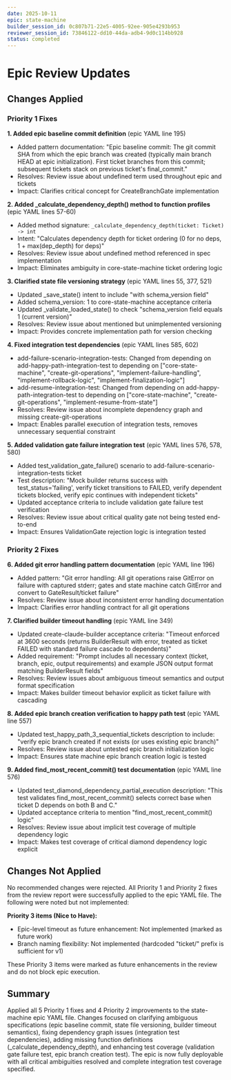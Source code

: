 ```yaml
---
date: 2025-10-11
epic: state-machine
builder_session_id: 0c807b71-22e5-4005-92ee-905e4293b953
reviewer_session_id: 73846122-dd10-44da-adb4-9d0c114bb928
status: completed
---
```


# Epic Review Updates

## Changes Applied

### Priority 1 Fixes

**1. Added epic baseline commit definition** (epic YAML line 195)

- Added pattern documentation: "Epic baseline commit: The git commit SHA from
  which the epic branch was created (typically main branch HEAD at epic
  initialization). First ticket branches from this commit; subsequent tickets
  stack on previous ticket's final_commit."
- Resolves: Review issue about undefined term used throughout epic and tickets
- Impact: Clarifies critical concept for CreateBranchGate implementation

**2. Added \_calculate_dependency_depth() method to function profiles** (epic
YAML lines 57-60)

- Added method signature: `_calculate_dependency_depth(ticket: Ticket) -> int`
- Intent: "Calculates dependency depth for ticket ordering (0 for no deps, 1 +
  max(dep_depth) for deps)"
- Resolves: Review issue about undefined method referenced in spec
  implementation
- Impact: Eliminates ambiguity in core-state-machine ticket ordering logic

**3. Clarified state file versioning strategy** (epic YAML lines 55, 377, 521)

- Updated \_save_state() intent to include "with schema_version field"
- Added schema_version: 1 to core-state-machine acceptance criteria
- Updated \_validate_loaded_state() to check "schema_version field equals 1
  (current version)"
- Resolves: Review issue about mentioned but unimplemented versioning
- Impact: Provides concrete implementation path for version checking

**4. Fixed integration test dependencies** (epic YAML lines 585, 602)

- add-failure-scenario-integration-tests: Changed from depending on
  add-happy-path-integration-test to depending on ["core-state-machine",
  "create-git-operations", "implement-failure-handling",
  "implement-rollback-logic", "implement-finalization-logic"]
- add-resume-integration-test: Changed from depending on
  add-happy-path-integration-test to depending on ["core-state-machine",
  "create-git-operations", "implement-resume-from-state"]
- Resolves: Review issue about incomplete dependency graph and missing
  create-git-operations
- Impact: Enables parallel execution of integration tests, removes unnecessary
  sequential constraint

**5. Added validation gate failure integration test** (epic YAML lines 576,
578, 580)

- Added test_validation_gate_failure() scenario to
  add-failure-scenario-integration-tests ticket
- Test description: "Mock builder returns success with test_status='failing',
  verify ticket transitions to FAILED, verify dependent tickets blocked, verify
  epic continues with independent tickets"
- Updated acceptance criteria to include validation gate failure test
  verification
- Resolves: Review issue about critical quality gate not being tested end-to-end
- Impact: Ensures ValidationGate rejection logic is integration tested

### Priority 2 Fixes

**6. Added git error handling pattern documentation** (epic YAML line 196)

- Added pattern: "Git error handling: All git operations raise GitError on
  failure with captured stderr; gates and state machine catch GitError and
  convert to GateResult/ticket failure"
- Resolves: Review issue about inconsistent error handling documentation
- Impact: Clarifies error handling contract for all git operations

**7. Clarified builder timeout handling** (epic YAML line 349)

- Updated create-claude-builder acceptance criteria: "Timeout enforced at 3600
  seconds (returns BuilderResult with error, treated as ticket FAILED with
  standard failure cascade to dependents)"
- Added requirement: "Prompt includes all necessary context (ticket, branch,
  epic, output requirements) and example JSON output format matching
  BuilderResult fields"
- Resolves: Review issues about ambiguous timeout semantics and output format
  specification
- Impact: Makes builder timeout behavior explicit as ticket failure with
  cascading

**8. Added epic branch creation verification to happy path test** (epic YAML
line 557)

- Updated test_happy_path_3_sequential_tickets description to include: "verify
  epic branch created if not exists (or uses existing epic branch)"
- Resolves: Review issue about untested epic branch initialization logic
- Impact: Ensures state machine epic branch creation logic is tested

**9. Added find_most_recent_commit() test documentation** (epic YAML line 576)

- Updated test_diamond_dependency_partial_execution description: "This test
  validates find_most_recent_commit() selects correct base when ticket D depends
  on both B and C."
- Updated acceptance criteria to mention "find_most_recent_commit() logic"
- Resolves: Review issue about implicit test coverage of multiple dependency
  logic
- Impact: Makes test coverage of critical diamond dependency logic explicit

## Changes Not Applied

No recommended changes were rejected. All Priority 1 and Priority 2 fixes from
the review report were successfully applied to the epic YAML file. The following
were noted but not implemented:

**Priority 3 items (Nice to Have):**

- Epic-level timeout as future enhancement: Not implemented (marked as future
  work)
- Branch naming flexibility: Not implemented (hardcoded "ticket/" prefix is
  sufficient for v1)

These Priority 3 items were marked as future enhancements in the review and do
not block epic execution.

## Summary

Applied all 5 Priority 1 fixes and 4 Priority 2 improvements to the
state-machine epic YAML file. Changes focused on clarifying ambiguous
specifications (epic baseline commit, state file versioning, builder timeout
semantics), fixing dependency graph issues (integration test dependencies),
adding missing function definitions (\_calculate_dependency_depth), and
enhancing test coverage (validation gate failure test, epic branch creation
test). The epic is now fully deployable with all critical ambiguities resolved
and complete integration test coverage specified.
